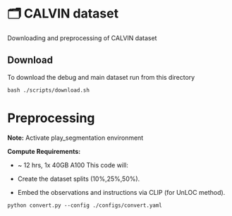 # 🗂️ CALVIN dataset

Downloading and preprocessing of CALVIN dataset

## Download

To download the debug and main dataset run from this directory

```
bash ./scripts/download.sh
```

# Preprocessing

**Note:** Activate play_segmentation environment


**Compute Requirements:**
- ~ 12 hrs, 1x 40GB A100
This code will:

- Create the dataset splits (10%,25%,50%).
- Embed the observations and instructions via CLIP (for UnLOC method).



```
python convert.py --config ./configs/convert.yaml
```
